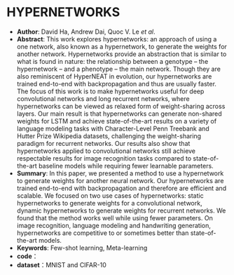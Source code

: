 # HYPERNETWORKS

* **Author**: David Ha, Andrew Dai, Quoc V. Le *et al*.
* **Abstract**: This work explores hypernetworks: an approach of using a one network, also known as a hypernetwork, to generate the weights for another network. Hypernetworks provide an abstraction that is similar to what is found in nature: the relationship between a genotype – the hypernetwork – and a phenotype – the main network. Though they are also reminiscent of HyperNEAT in evolution, our hypernetworks are trained end-to-end with backpropagation and thus are usually faster. The focus of this work is to make hypernetworks useful for deep convolutional networks and long recurrent networks, where hypernetworks can be viewed as relaxed form of weight-sharing across layers. Our main result is that hypernetworks can generate non-shared weights for LSTM and achieve state-of-the-art results on a variety of language modeling tasks with Character-Level Penn Treebank and Hutter Prize Wikipedia datasets, challenging the weight-sharing paradigm for recurrent networks. Our results also show that hypernetworks applied to convolutional networks still achieve respectable results for image recognition tasks compared to state-of-the-art baseline models while requiring fewer learnable parameters.
* **Summary**: In this paper, we presented a method to use a hypernetwork to generate weights for another neural network. Our hypernetworks are trained end-to-end with backpropagation and therefore are efficient and scalable. We focused on two use cases of hypernetworks: static hypernetworks to generate weights for a convolutional network, dynamic hypernetworks to generate weights for recurrent networks. We found that the method works well while using fewer parameters. On image recognition, language modeling and handwriting generation, hypernetworks are competitive to or sometimes better than state-of-the-art models.
* **Keywords**: Few-shot learning, Meta-learning
* **code**：
* **dataset**：MNIST and CIFAR-10

